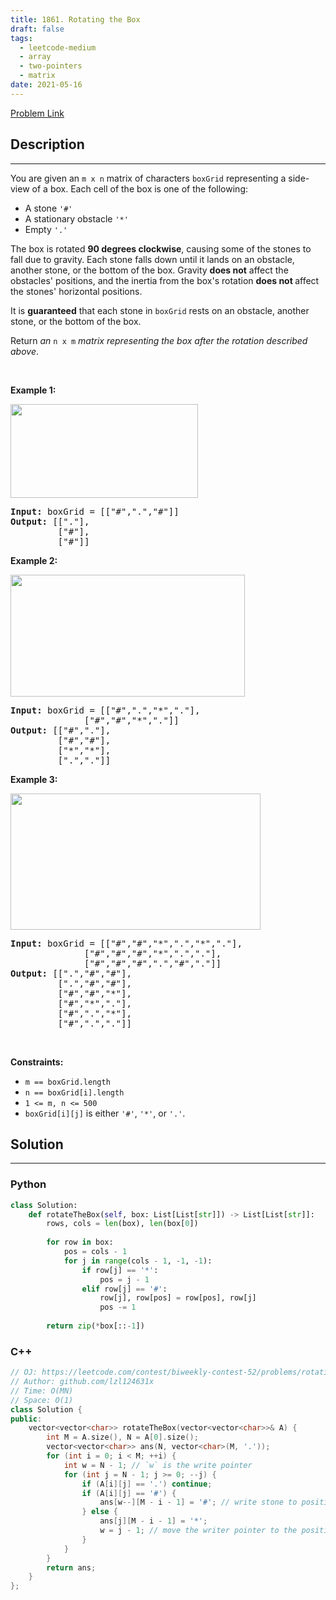 ```yaml
---
title: 1861. Rotating the Box
draft: false
tags: 
  - leetcode-medium
  - array
  - two-pointers
  - matrix
date: 2021-05-16
---
```


[Problem Link](https://leetcode.com/problems/rotating-the-box/)

## Description

---
<p>You are given an <code>m x n</code> matrix of characters <code>boxGrid</code> representing a side-view of a box. Each cell of the box is one of the following:</p>

<ul>
	<li>A stone <code>&#39;#&#39;</code></li>
	<li>A stationary obstacle <code>&#39;*&#39;</code></li>
	<li>Empty <code>&#39;.&#39;</code></li>
</ul>

<p>The box is rotated <strong>90 degrees clockwise</strong>, causing some of the stones to fall due to gravity. Each stone falls down until it lands on an obstacle, another stone, or the bottom of the box. Gravity <strong>does not</strong> affect the obstacles&#39; positions, and the inertia from the box&#39;s rotation <strong>does not </strong>affect the stones&#39; horizontal positions.</p>

<p>It is <strong>guaranteed</strong> that each stone in <code>boxGrid</code> rests on an obstacle, another stone, or the bottom of the box.</p>

<p>Return <em>an </em><code>n x m</code><em> matrix representing the box after the rotation described above</em>.</p>

<p>&nbsp;</p>
<p><strong class="example">Example 1:</strong></p>

<p><img alt="" src="https://assets.leetcode.com/uploads/2021/04/08/rotatingtheboxleetcodewithstones.png" style="width: 300px; height: 150px;" /></p>

<pre>
<strong>Input:</strong> boxGrid = [[&quot;#&quot;,&quot;.&quot;,&quot;#&quot;]]
<strong>Output:</strong> [[&quot;.&quot;],
&nbsp;        [&quot;#&quot;],
&nbsp;        [&quot;#&quot;]]
</pre>

<p><strong class="example">Example 2:</strong></p>

<p><img alt="" src="https://assets.leetcode.com/uploads/2021/04/08/rotatingtheboxleetcode2withstones.png" style="width: 375px; height: 195px;" /></p>

<pre>
<strong>Input:</strong> boxGrid = [[&quot;#&quot;,&quot;.&quot;,&quot;*&quot;,&quot;.&quot;],
&nbsp;             [&quot;#&quot;,&quot;#&quot;,&quot;*&quot;,&quot;.&quot;]]
<strong>Output:</strong> [[&quot;#&quot;,&quot;.&quot;],
&nbsp;        [&quot;#&quot;,&quot;#&quot;],
&nbsp;        [&quot;*&quot;,&quot;*&quot;],
&nbsp;        [&quot;.&quot;,&quot;.&quot;]]
</pre>

<p><strong class="example">Example 3:</strong></p>

<p><img alt="" src="https://assets.leetcode.com/uploads/2021/04/08/rotatingtheboxleetcode3withstone.png" style="width: 400px; height: 218px;" /></p>

<pre>
<strong>Input:</strong> boxGrid = [[&quot;#&quot;,&quot;#&quot;,&quot;*&quot;,&quot;.&quot;,&quot;*&quot;,&quot;.&quot;],
&nbsp;             [&quot;#&quot;,&quot;#&quot;,&quot;#&quot;,&quot;*&quot;,&quot;.&quot;,&quot;.&quot;],
&nbsp;             [&quot;#&quot;,&quot;#&quot;,&quot;#&quot;,&quot;.&quot;,&quot;#&quot;,&quot;.&quot;]]
<strong>Output:</strong> [[&quot;.&quot;,&quot;#&quot;,&quot;#&quot;],
&nbsp;        [&quot;.&quot;,&quot;#&quot;,&quot;#&quot;],
&nbsp;        [&quot;#&quot;,&quot;#&quot;,&quot;*&quot;],
&nbsp;        [&quot;#&quot;,&quot;*&quot;,&quot;.&quot;],
&nbsp;        [&quot;#&quot;,&quot;.&quot;,&quot;*&quot;],
&nbsp;        [&quot;#&quot;,&quot;.&quot;,&quot;.&quot;]]
</pre>

<p>&nbsp;</p>
<p><strong>Constraints:</strong></p>

<ul>
	<li><code>m == boxGrid.length</code></li>
	<li><code>n == boxGrid[i].length</code></li>
	<li><code>1 &lt;= m, n &lt;= 500</code></li>
	<li><code>boxGrid[i][j]</code> is either <code>&#39;#&#39;</code>, <code>&#39;*&#39;</code>, or <code>&#39;.&#39;</code>.</li>
</ul>


## Solution

---
### Python
``` py title='rotating-the-box'
class Solution:
    def rotateTheBox(self, box: List[List[str]]) -> List[List[str]]:
        rows, cols = len(box), len(box[0])
        
        for row in box:
            pos = cols - 1
            for j in range(cols - 1, -1, -1):
                if row[j] == '*':
                    pos = j - 1
                elif row[j] == '#':
                    row[j], row[pos] = row[pos], row[j]
                    pos -= 1
        
        return zip(*box[::-1])
```
### C++
``` cpp title='rotating-the-box'
// OJ: https://leetcode.com/contest/biweekly-contest-52/problems/rotating-the-box/
// Author: github.com/lzl124631x
// Time: O(MN)
// Space: O(1)
class Solution {
public:
    vector<vector<char>> rotateTheBox(vector<vector<char>>& A) {
        int M = A.size(), N = A[0].size();
        vector<vector<char>> ans(N, vector<char>(M, '.'));
        for (int i = 0; i < M; ++i) {
            int w = N - 1; // `w` is the write pointer
            for (int j = N - 1; j >= 0; --j) {
                if (A[i][j] == '.') continue;
                if (A[i][j] == '#') {
                    ans[w--][M - i - 1] = '#'; // write stone to position `(w, M - i - 1)` and move write pointer
                } else {
                    ans[j][M - i - 1] = '*';
                    w = j - 1; // move the writer pointer to the position after the obstacle
                }
            }
        }
        return ans;
    }
};
```

